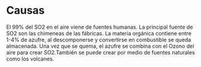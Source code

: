 #  Causas

El 99% del SO2 en el aire viene de fuentes humanas. La principal fuente de SO2 son las chimeneas de las fábricas. La materia orgánica contiene entre 1-4% de azufre, al descomponerse y convertirse en combustible se queda almacenada. Una vez que se quema, el azufre se combina con el Ozono del aire para crear SO2.También se puede crear por medio de fuentes naturales como los volcanes.
